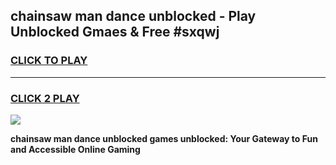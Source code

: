 
## chainsaw man dance unblocked - Play Unblocked Gmaes & Free #sxqwj
<h3>
<a href="https://news.freeplayer.one?title=chainsaw_man_dance_unblocked&ref=24F">CLICK TO PLAY</a></h3>
<hr>

<h3>
<a href="https://news.freeplayer.one?title=chainsaw_man_dance_unblocked&ref=24F">CLICK 2 PLAY</a>
  
</h3>

<a href="https://news.freeplayer.one?title=chainsaw_man_dance_unblocked&ref=24F/"><img src="https://clearcache.store/games.png"></a>


**chainsaw man dance unblocked games unblocked: Your Gateway to Fun and Accessible Online Gaming**
